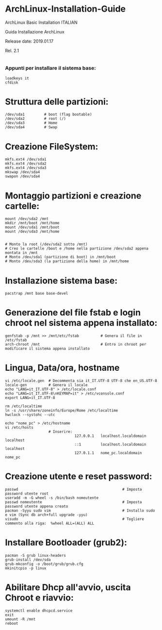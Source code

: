 # ArchLinux-Installation-Guide





ArchLinux Basic Installation ITALIAN



Guida Installazione ArchLinux



Release date: 2019.01.17



Rel. 2.1



#

### Appunti per installare il sistema base: ##





```
loadkeys it
cfdisk
```

# Struttura delle partizioni:

```
/dev/sda1         # boot (flag bootable)
/dev/sda2         # root (/)
/dev/sda3         # Home
/dev/sda4         # Swap
```

# Creazione FileSystem:
```
mkfs.ext4 /dev/sda1
mkfs.ext4 /dev/sda2
mkfs.ext4 /dev/sda3
mkswap /dev/sda4
swapon /dev/sda4
```
# Montaggio partizioni e creazione cartelle:
```
mount /dev/sda2 /mnt
mkdir /mnt/boot /mnt/home
mount /dev/sda1 /mnt/boot
mount /dev/sda3 /mnt/home


# Monto la root (/dev/sda2 sotto /mnt) 
# Creo le cartelle /boot e /home nella partizione /dev/sda2 appena montata in /mnt
# Monto /dev/sda1 (partizione di boot) in /mnt/boot
# Monto /dev/sda3 (la partizione della home) in /mnt/home
```
# Installazione sistema base:
```
pacstrap /mnt base base-devel
```
# Generazione del file fstab e login chroot nel sistema appena installato:
```
genfstab -p /mnt >> /mnt/etc/fstab          # Genera il file in /etc/fstab
arch-chroot /mnt                            # Entro in chroot per modificare il sistema appena installato
```
# Lingua, Data/ora, hostname
```
vi /etc/locale.gen  # Decommenta sia it_IT.UTF-8 UTF-8 che en_US.UTF-8
locale-gen          # Genera il locale
echo "LANG=it_IT.UTF-8" > /etc/locale.conf
echo "LANG=it_IT.UTF-8\nKEYMAP=it" > /etc/vconsole.conf
export LANG=it_IT.UTF-8

rm /etc/localtime
ln -s /usr/share/zoneinfo/Europe/Rome /etc/localtime
hwclock --systohc --utc

echo "nome_pc" > /etc/hostname
vi /etc/hosts
                    # Inserire:
                                127.0.0.1   localhost.localdomain   localhost
                                ::1         localhost.localdomain   localhost
                                127.0.1.1   nome_pc.localdomain     nome_pc
```
# Creazione utente e reset password:
```
passwd                                                # Imposta password utente root
useradd -m -G wheel -s /bin/bash nomeutente
passwd nomeutente                                     # Imposta password utente appena creato
pacman -Syyu sudo vim                                 # Installo sudo e vim (Sync db arch+full upgrade -yyu)
visudo                                                # Togliere commento alla riga:  %wheel ALL=(ALL) ALL
```
# Installare Bootloader (grub2):
```
pacman -S grub linux-headers
grub-install /dev/sda
grub-mkconfig -o /boot/grub/grub.cfg
mkinitcpio -p linux
```
# Abilitare Dhcp all'avvio, uscita Chroot e riavvio:
```
systemctl enable dhcpcd.service
exit
umount -R /mnt
reboot
```

